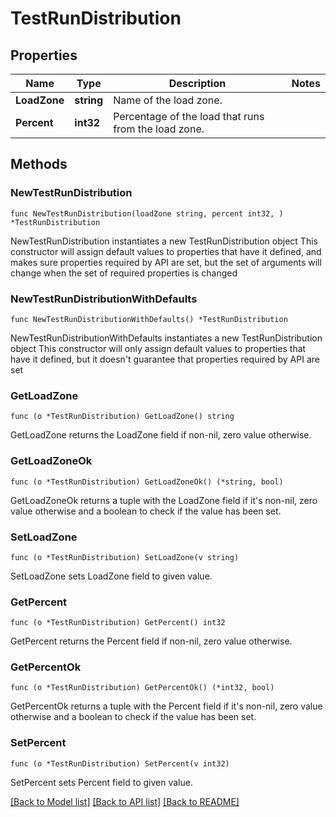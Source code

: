 # TestRunDistribution

## Properties

Name | Type | Description | Notes
------------ | ------------- | ------------- | -------------
**LoadZone** | **string** | Name of the load zone. | 
**Percent** | **int32** | Percentage of the load that runs from the load zone. | 

## Methods

### NewTestRunDistribution

`func NewTestRunDistribution(loadZone string, percent int32, ) *TestRunDistribution`

NewTestRunDistribution instantiates a new TestRunDistribution object
This constructor will assign default values to properties that have it defined,
and makes sure properties required by API are set, but the set of arguments
will change when the set of required properties is changed

### NewTestRunDistributionWithDefaults

`func NewTestRunDistributionWithDefaults() *TestRunDistribution`

NewTestRunDistributionWithDefaults instantiates a new TestRunDistribution object
This constructor will only assign default values to properties that have it defined,
but it doesn't guarantee that properties required by API are set

### GetLoadZone

`func (o *TestRunDistribution) GetLoadZone() string`

GetLoadZone returns the LoadZone field if non-nil, zero value otherwise.

### GetLoadZoneOk

`func (o *TestRunDistribution) GetLoadZoneOk() (*string, bool)`

GetLoadZoneOk returns a tuple with the LoadZone field if it's non-nil, zero value otherwise
and a boolean to check if the value has been set.

### SetLoadZone

`func (o *TestRunDistribution) SetLoadZone(v string)`

SetLoadZone sets LoadZone field to given value.


### GetPercent

`func (o *TestRunDistribution) GetPercent() int32`

GetPercent returns the Percent field if non-nil, zero value otherwise.

### GetPercentOk

`func (o *TestRunDistribution) GetPercentOk() (*int32, bool)`

GetPercentOk returns a tuple with the Percent field if it's non-nil, zero value otherwise
and a boolean to check if the value has been set.

### SetPercent

`func (o *TestRunDistribution) SetPercent(v int32)`

SetPercent sets Percent field to given value.



[[Back to Model list]](../README.md#documentation-for-models) [[Back to API list]](../README.md#documentation-for-api-endpoints) [[Back to README]](../README.md)


